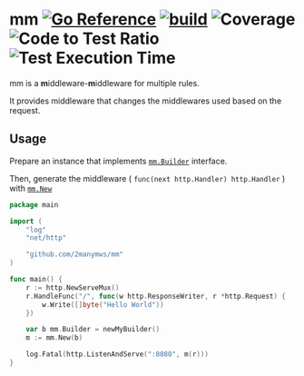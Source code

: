 # mm [![Go Reference](https://pkg.go.dev/badge/github.com/2manymws/mm.svg)](https://pkg.go.dev/github.com/2manymws/mm) [![build](https://github.com/2manymws/mm/actions/workflows/ci.yml/badge.svg)](https://github.com/2manymws/mm/actions/workflows/ci.yml) ![Coverage](https://raw.githubusercontent.com/k1LoW/octocovs/main/badges/2manymws/mm/coverage.svg) ![Code to Test Ratio](https://raw.githubusercontent.com/k1LoW/octocovs/main/badges/2manymws/mm/ratio.svg) ![Test Execution Time](https://raw.githubusercontent.com/k1LoW/octocovs/main/badges/2manymws/mm/time.svg)

mm is a **m**iddleware-**m**iddleware for multiple rules.

It provides middleware that changes the middlewares used based on the request.

## Usage

Prepare an instance that implements [`mm.Builder`](https://pkg.go.dev/github.com/2manymws/mm#Builder) interface.

Then, generate the middleware ( `func(next http.Handler) http.Handler` ) with [`mm.New`](https://pkg.go.dev/github.com/2manymws/mm#New)

```go
package main

import (
    "log"
    "net/http"

    "github.com/2manymws/mm"
)

func main() {
    r := http.NewServeMux()
    r.HandleFunc("/", func(w http.ResponseWriter, r *http.Request) {
        w.Write([]byte("Hello World"))
    })

    var b mm.Builder = newMyBuilder()
    m := mm.New(b)

    log.Fatal(http.ListenAndServe(":8080", m(r)))
}
```
